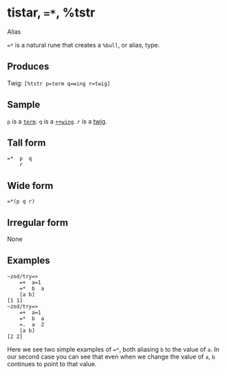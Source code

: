 tistar, `=*`, %tstr
============================

Alias

`=*` is a natural rune that creates a `%bull`, or alias, type.

Produces
--------

Twig: `[%tstr p=term q=wing r=twig]`

Sample
------

`p` is a [`term`](). `q` is a [`++wing`](). `r` is a [twig]().

Tall form
---------

    =*  p  q
        r

Wide form
---------

    =*(p q r)

Irregular form
--------------

None

Examples
--------

    ~zod/try=> 
        =+  a=1
        =*  b  a
        [a b]
    [1 1]
    ~zod/try=> 
        =+  a=1
        =*  b  a
        =.  a  2
        [a b]
    [2 2]

Here we see two simple examples of `=*`, both aliasing `b` to the value
of `a`. In our second case you can see that even when we change the
value of `a`, `b` continues to point to that value.

